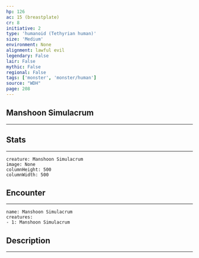 ```yaml
---
hp: 126
ac: 15 (breastplate)
cr: 8
initiative: 2
type: 'humanoid (Tethyrian human)'    
size: 'Medium'
environment: None
alignment: lawful evil
legendary: False
lair: False
mythic: False
regional: False
tags: ['monster', 'monster/human']
source: "WDH"
page: 208
---
```


## Manshoon Simulacrum
---



## Stats
---

```statblock
creature: Manshoon Simulacrum
image: None
columnHeight: 500
columnWidth: 500
```

## Encounter
---

```encounter-table
name: Manshoon Simulacrum
creatures:
- 1: Manshoon Simulacrum
```

## Description
---




